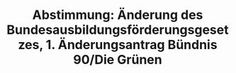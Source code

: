 ---
abstimmung:
  abstimmung: 6
  bundestagssitzung: 66
  legislaturperiode: 18
categories:
- Wissenschaft
- Bildung
- Ausbildung
data:
- title: Abstimmungsergebnis 20141113_6-data.pdf
  url: /res/abstimmungsliste/20141113_6-data.pdf
- title: Abstimmungsergebnis 20141113_6_xls-data.csv
  url: /res/abstimmungsliste/analyses/20141113_6_xls-data.csv
documents:
- local: /res/abstimmungsdaten/018-066-06/1802663.pdf
  title: Drucksache 18/02663.pdf
  url: http://dip21.bundestag.de/dip21/btd/18/026/1802663.pdf
- local: /res/abstimmungsdaten/018-066-06/1803142.pdf
  title: Drucksache 18/03142.pdf
  url: http://dip21.bundestag.de/dip21/btd/18/031/1803142.pdf
- local: /res/abstimmungsdaten/018-066-06/1803182.pdf
  title: Drucksache 18/03182.pdf
  url: http://dip21.bundestag.de/dip21/btd/18/031/1803182.pdf
ergebnis:
  cdu/csu:
    enthaltung: 0
    gesamt: 311
    ja: 0
    nein: 286
    nichtabgegeben: 25
    ungueltig: 0
  die.linke:
    enthaltung: 54
    gesamt: 64
    ja: 0
    nein: 0
    nichtabgegeben: 10
    ungueltig: 0
  file: 20141113_6_xls-data.csv
  gruenen:
    enthaltung: 0
    gesamt: 63
    ja: 55
    nein: 0
    nichtabgegeben: 8
    ungueltig: 0
  spd:
    enthaltung: 0
    gesamt: 193
    ja: 0
    nein: 181
    nichtabgegeben: 12
    ungueltig: 0
layout: abstimmung
links:
- title: https://www.bundestag.de/parlament/plenum/abstimmung/abstimmung?id=312
  url: https://www.bundestag.de/parlament/plenum/abstimmung/abstimmung?id=312
preview: "Deutscher Bundestag\n\n66. Sitzung des Deutschen Bundestages\nam Donnerstag,\
  \ 13.November 2014\n\nEndg\xFCltiges Ergebnis der Namentlichen Abstimmung Nr. 6\n\
  \n\xC4nderungsantrag der Abgeordneten Kai Gehring, \xD6zcan Mutlu, Katja D\xF6rner,\
  \ weiterer\nAbgeordneter und der Fraktion B\xDCNDNIS 90/DIE GR\xDCNEN\nzu der zweiten\
  \ Beratung des Gesetzentwurfs der Bundesregierung\nEntwurf eines F\xFCnfundzwanzigsten\
  \ Gesetzes zur \xC4nderung des\nBundesausbildungsf\xF6rderungsgesetzes (25. BAf\xF6\
  G\xC4ndG)\n- Drucksachen 18/2663, 18/3142 und 18/3182 -\n\nAbgegebene Stimmen insgesamt:\n\
  Nicht abgegebene Stimmen:\nJa-Stimmen:\n\n576\n55\n55\n\nNein-Stimmen:\n\n467\n\n\
  Enthaltungen:\n\n54\n\nUng\xFCltige:\n\nBerlin, den 13.11.2014\n\n0\n\nBeginn: 20:23\n\
  Ende: 20:26\n"
tags:
- Forschung
- Hochschulen
- Ausbildung
- "BAf\xF6G"
title: "Abstimmung: \xC4nderung des Bundesausbildungsf\xF6rderungsgesetzes, 1. \xC4\
  nderungsantrag B\xFCndnis 90/Die Gr\xFCnen"
---